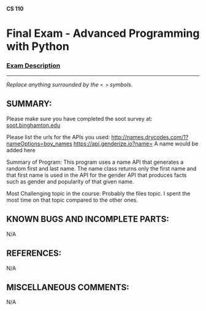 #### CS 110
# Final Exam - Advanced Programming with Python

### [Exam Description](https://docs.google.com/document/d/1FI-WV95nSTK1JMg5j5sKhxcbl46DPVPkBrxC3FMo45g/edit?usp=sharing)

***

_Replace anything surrounded by the `< >` symbols._

## SUMMARY:
Please make sure you have completed the soot survey at:
    [soot.binghamton.edu](https://soot.binghamton.edu)

Please list the urls for the APIs you used:
http://names.drycodes.com/1?nameOptions=boy_names
https://api.genderize.io?name=  A name would be added here

Summary of Program: This program uses a name API that generates a random first and last name. The name class returns only the first name and that first name is used in the API for the gender API that produces facts such as gender and popularity of that given name.

Most Challenging topic in the course: Probably the files topic. I spent the most time on that topic compared to the other ones.

## KNOWN BUGS AND INCOMPLETE PARTS:
 N/A

## REFERENCES:
 N/A

## MISCELLANEOUS COMMENTS:
 N/A
